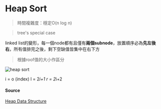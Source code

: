 #  Heap Sort
> 時間複雜度：穩定O(n log n)

> tree's special case

linked list的變形，每一個node都有且僅有**兩個subnode**，放置順序必為**先左後右**，所有值排完之後，剩下空缺值皆集中在右下方

  > 根據roof值的大小作區分
  
  ![heap sort](https://github.com/vanikk06/Data-structures-and-Algorithms/blob/master/week_6/image/1571665085656.jpg)


i = o (index)
l = 2*i+1
r = 2*i+2

#### Source
[Heap Data Structure](https://www.geeksforgeeks.org/heap-data-structure/)
